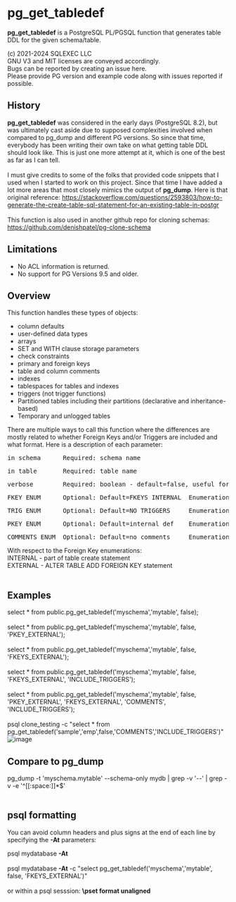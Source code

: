 # pg_get_tabledef
**pg_get_tabledef** is a PostgreSQL PL/PGSQL function that generates table DDL for the given schema/table.

(c) 2021-2024 SQLEXEC LLC
<br/>
GNU V3 and MIT licenses are conveyed accordingly.
<br/>
Bugs can be reported by creating an issue here.
<br/>
Please provide PG version and example code along with issues reported if possible.
<br/>

## History
**pg_get_tabledef** was considered in the early days (PostgreSQL 8.2), but was ultimately cast aside due to supposed complexities involved when compared to pg_dump and different PG versions.  So since that time, everybody has been writing their own take on what getting table DDL should look like.  This is just one more attempt at it, which is one of the best as far as I can tell.
<br/><br/>
I must give credits to some of the folks that provided code snippets that I used when I started to work on this project.  Since that time I have added a lot more areas  that most closely mimics the output of **pg_dump**.  Here is that original reference: https://stackoverflow.com/questions/2593803/how-to-generate-the-create-table-sql-statement-for-an-existing-table-in-postgr
<br/><br/>
This function is also used in another github repo for cloning schemas: https://github.com/denishpatel/pg-clone-schema
<br/>

## Limitations
* No ACL information is returned.
* No support for PG Versions 9.5 and older.

## Overview
This function handles these types of objects:
* column defaults
* user-defined data types
* arrays
* SET and WITH clause storage parameters
* check constraints
* primary and foreign keys
* table and column comments
* indexes
* tablespaces for tables and indexes
* triggers (not trigger functions)
* Partitioned tables including their partitions (declarative and inheritance-based)
* Temporary and unlogged tables

There are multiple ways to call this function where the differences are mostly related to whether Foreign Keys and/or Triggers are included and what format.  Here is a description of each parameter:

<pre>in_schema      Required: schema name</pre>
<pre>in_table       Required: table name</pre>
<pre>verbose        Required: boolean - default=false, useful for debugging when set to True</pre>
<pre>FKEY ENUM      Optional: Default=FKEYS_INTERNAL  Enumeration: 'FKEYS_INTERNAL', 'FKEYS_EXTERNAL', 'FKEYS_COMMENTED', 'FKEYS_NONE'</pre>
<pre>TRIG ENUM      Optional: Default=NO_TRIGGERS     Enumeration: 'INCLUDE_TRIGGERS', 'NO_TRIGGERS'</pre>
<pre>PKEY ENUM      Optional: Default=internal def    Enumeration: 'PKEY_EXTERNAL'</pre>
<pre>COMMENTS ENUM  Optional: Default=no comments     Enumeration: 'COMMENTS'</pre>

With respect to the Foreign Key enumerations:
<br/>
INTERNAL - part of table create statement
<br/>
EXTERNAL - ALTER TABLE ADD FOREIGN KEY statement
<br/><br/>
## Examples
select * from public.pg_get_tabledef('myschema','mytable', false);
<br/><br/>
select * from public.pg_get_tabledef('myschema','mytable', false, 'PKEY_EXTERNAL');
<br/><br/>
select * from public.pg_get_tabledef('myschema','mytable', false, 'FKEYS_EXTERNAL');
<br/><br/>
select * from public.pg_get_tabledef('myschema','mytable', false, 'FKEYS_EXTERNAL', 'INCLUDE_TRIGGERS');
<br/><br/>
select * from public.pg_get_tabledef('myschema','mytable', false, 'PKEY_EXTERNAL', 'FKEYS_EXTERNAL', 'COMMENTS', 'INCLUDE_TRIGGERS');
<br/><br/>
psql clone_testing -c "select * from pg_get_tabledef('sample','emp',false,'COMMENTS','INCLUDE_TRIGGERS')"
![image](https://github.com/MichaelDBA/pg_get_tabledef/assets/12436545/45e5bff3-e6a5-4893-80f5-1bdae25ebd28)

## Compare to pg_dump
pg_dump -t 'myschema.mytable' --schema-only mydb | grep -v '\-\-' | grep -v -e '^[[:space:]]*$'
<br/><br/>

## psql formatting
You can avoid column headers and plus signs at the end of each line by specifying the **-At** parameters:

psql mydatabase  **-At**
<br/><br/>
psql mydatabase  **-At** -c "select pg_get_tabledef('myschema','mytable', false, 'FKEYS_EXTERNAL')"
<br/><br/>
or within a psql sesssion: **\pset format unaligned**

